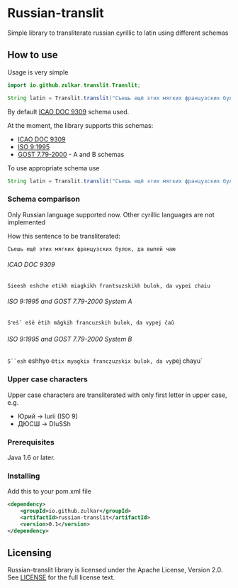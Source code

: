 # Russian-translit

Simple library to transliterate russian cyrillic to latin using different schemas

## How to use
Usage is very simple

```java
import io.github.zulkar.translit.Translit;

String latin = Translit.translit("Съешь ещё этих мягких французских булок, да выпей чаю");
```

By default [ICAO DOC 9309](https://www.icao.int/publications/Documents/9303_p3_cons_en.pdf) schema used.

At the moment, the library supports this schemas:

* [ICAO DOC 9309](https://www.icao.int/publications/Documents/9303_p3_cons_en.pdf)
* [ISO 9:1995](https://en.wikipedia.org/wiki/ISO_9)
* [GOST 7.79-2000](https://en.wikipedia.org/wiki/GOST_7.79-2000) - A and B schemas

To use appropriate schema  use
```java
String latin = Translit.translit("Съешь ещё этих мягких французских булок, да выпей чаю", Translit.iso9());
```


### Schema comparison
Only Russian language supported now. Other cyrillic languages are not implemented

How this sentence to be transliterated:

`Съешь ещё этих мягких французских булок, да выпей чаю`

###### ICAO DOC 9309
`Sieesh eshche etikh miagkikh frantsuzskikh bulok, da vypei chaiu`

###### ISO 9:1995 and GOST 7.79-2000 System A 
`Sʺešʹ eŝë ètih mâgkih francuzskih bulok, da vypej čaû`

###### ISO 9:1995 and GOST 7.79-2000 System B
`S``esh` eshhyo e`tix myagkix franczuzskix bulok, da vy`pej chayu` 


### Upper case characters
Upper case characters are transliterated with only first letter in upper case, e.g.
* Юрий -> Iurii (ISO 9)
* ДЮСШ -> DIuSSh


### Prerequisites
Java 1.6 or later.


### Installing

Add this to your pom.xml file
```xml
<dependency>
    <groupId>io.github.zulkar</groupId>
    <artifactId>russian-translit</artifactId>
    <version>0.1</version>
</dependency>
```

## Licensing

Russian-translit library is licensed under the Apache License, Version 2.0. See [LICENSE](https://github.com/moby/moby/blob/master/LICENSE) for the full license text.
